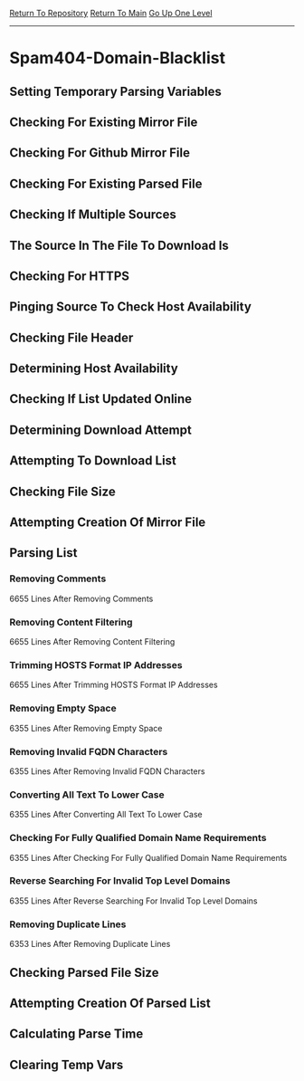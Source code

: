 [Return To Repository](https://github.com/deathbybandaid/piholeparser/)
[Return To Main](https://github.com/deathbybandaid/piholeparser/blob/master/RecentRunLogs/Mainlog.md)
[Go Up One Level](https://github.com/deathbybandaid/piholeparser/blob/master/RecentRunLogs/TopLevelScripts/30-Processing-Blacklists.md)
____________________________________
# Spam404-Domain-Blacklist
## Setting Temporary Parsing Variables
## Checking For Existing Mirror File
## Checking For Github Mirror File
## Checking For Existing Parsed File
## Checking If Multiple Sources
## The Source In The File To Download Is
## Checking For HTTPS
## Pinging Source To Check Host Availability
## Checking File Header
## Determining Host Availability
## Checking If List Updated Online
## Determining Download Attempt
## Attempting To Download List
## Checking File Size
## Attempting Creation Of Mirror File
## Parsing List
### Removing Comments
6655 Lines After Removing Comments
### Removing Content Filtering
6655 Lines After Removing Content Filtering
### Trimming HOSTS Format IP Addresses
6655 Lines After Trimming HOSTS Format IP Addresses
### Removing Empty Space
6355 Lines After Removing Empty Space
### Removing Invalid FQDN Characters
6355 Lines After Removing Invalid FQDN Characters
### Converting All Text To Lower Case
6355 Lines After Converting All Text To Lower Case
### Checking For Fully Qualified Domain Name Requirements
6355 Lines After Checking For Fully Qualified Domain Name Requirements
### Reverse Searching For Invalid Top Level Domains
6355 Lines After Reverse Searching For Invalid Top Level Domains
### Removing Duplicate Lines
6353 Lines After Removing Duplicate Lines
## Checking Parsed File Size
## Attempting Creation Of Parsed List
## Calculating Parse Time
## Clearing Temp Vars
